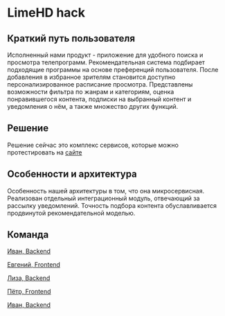 # LimeHD hack

## Краткий путь пользователя
Исполненный нами продукт - приложение для удобного поиска и просмотра телепрограмм. Рекомендательная система подбирает подходящие программы на основе преференций пользователя. 
После добавления в избранное зрителям становится доступно персонализированное расписание просмотра. 
Представлены возможности фильтра по жанрам и категориям, оценка понравившегося контента, подписки на выбранный контент и уведомления о нём, а также множество других функций.


## Решение
Решение сейчас это комплекс сервисов, которые можно протестировать на [сайте](https://)

## Особенности и архитектура
Особенность нашей архитектуры в том, что она микросервисная. Реализован отдельный интеграционный модуль, отвечающий за рассылку уведомлений. Точность подбора контента обуславливается продвинутой рекомендательной моделью.

## Команда

[Иван, Backend](https://t.me/avalanche05)

[Евгений, Frontend](https://t.me/shmate)

[Лиза, Backend](https://t.me/lisaanthro)

[Пётр, Frontend](https://t.me/PetrAhtimirov)

[Иван, Backend](https://t.me/maj0rio)


